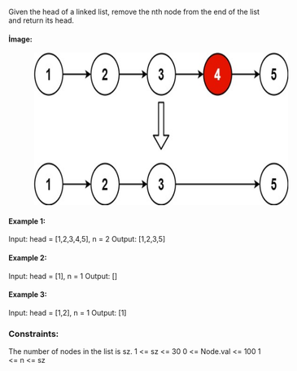 Given the head of a linked list, remove the nth node from the end of the list and return its head.

#### İmage:
<img src="https://github.com/ErdalNayir/algorithms-with-leetcode/blob/main/005%20Remove%20Nth%20Node%20From%20End%20of%20List/remove_ex1.jpg" alt="exampleImg" width="500" height="300" hspace="50">

 

#### Example 1:

Input: head = [1,2,3,4,5], n = 2
Output: [1,2,3,5]

#### Example 2:

Input: head = [1], n = 1
Output: []

#### Example 3:

Input: head = [1,2], n = 1
Output: [1]
 

### Constraints:

The number of nodes in the list is sz.
1 <= sz <= 30
0 <= Node.val <= 100
1 <= n <= sz
